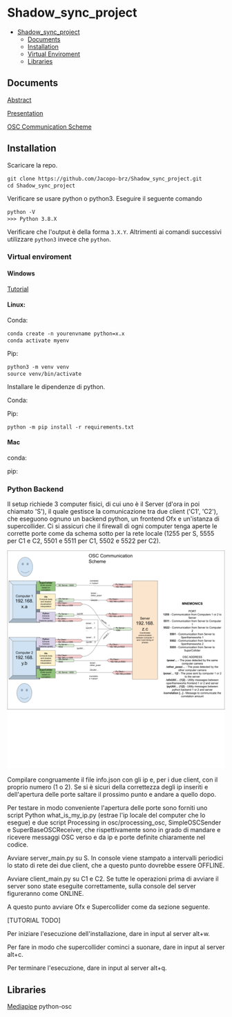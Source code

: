 # Shadow_sync_project

* [Shadow_sync_project](#shadow_sync_project)
  * [Documents](#documents)
  * [Installation](#installation)
   * [Virtual Enviroment](#virtual-enviroment)
  * [Libraries](#libraries)

## Documents
[Abstract](https://www.overleaf.com/3486219427fydybqrpkgxq)

[Presentation](https://docs.google.com/presentation/d/1LFyTLhim1t9SbvFDJJ7-GJlO1ojOpn4Hszm1eV8Ltk4/edit?usp=sharing)

[OSC Communication Scheme](https://docs.google.com/drawings/d/1_bteFoAQ-XNcbMFUPh2aHLeAcxxXcW8jXVOBckXudQc/edit?usp=sharing)

## Installation


Scaricare la repo.

```
git clone https://github.com/Jacopo-brz/Shadow_sync_project.git
cd Shadow_sync_project
```

Verificare se usare python o python3. Eseguire il seguente comando

```
python -V
>>> Python 3.8.X
```

Verificare che l'output è della forma `3.X.Y`. Altrimenti ai comandi successivi utilizzare `python3` invece che `python`.

### Virtual enviroment

#### Windows
[Tutorial](https://www.youtube.com/watch?v=ThU13tikHQw)

#### Linux:
Conda:
```
conda create -n yourenvname python=x.x
conda activate myenv
```

Pip:
```
python3 -m venv venv
source venv/bin/activate
```
Installare le dipendenze di python.

Conda:

Pip:
```
python -m pip install -r requirements.txt
```
#### Mac
conda:

pip:

### Python Backend
Il setup richiede 3 computer fisici, di cui uno è il Server (d'ora in poi chiamato 'S'), il quale gestisce la comunicazione tra due client ('C1', 'C2'), che eseguono ognuno un backend python, un frontend Ofx e un'istanza di supercollider. Ci si assicuri che il firewall di ogni computer tenga aperte le corrette porte come da schema sotto per la rete locale (1255 per S, 5555 per C1 e C2, 5501 e 5511 per C1, 5502 e 5522 per C2).

![OSC Communication Scheme](/documentation/osc_communication_scheme.png)

Compilare congruamente il file info.json con gli ip e, per i due client, con il proprio numero (1 o 2). Se si è sicuri della correttezza degli ip inseriti e dell'apertura delle porte saltare il prossimo punto e andare a quello dopo.

Per testare in modo conveniente l'apertura delle porte sono forniti uno script Python what_is_my_ip.py (estrae l'ip locale del computer che lo esegue) e due script Processing in osc/processing_osc, SimpleOSCSender e SuperBaseOSCReceiver, che rispettivamente sono in grado di mandare e ricevere messaggi OSC verso e da ip e porte definite chiaramente nel codice.

Avviare server_main.py su S. In console viene stampato a intervalli periodici lo stato di rete dei due client, che a questo punto dovrebbe essere OFFLINE.

Avviare client_main.py su C1 e C2. Se tutte le operazioni prima di avviare il server sono state eseguite correttamente, sulla console del server figureranno come ONLINE.

A questo punto avviare Ofx e Supercollider come da sezione seguente.

[TUTORIAL TODO]

Per iniziare l'esecuzione dell'installazione, dare in input al server alt+w.

Per fare in modo che supercollider cominci a suonare, dare in input al server alt+c.

Per terminare l'esecuzione, dare in input al server alt+q.

## Libraries
[Mediapipe](https://google.github.io/mediapipe/)
python-osc
